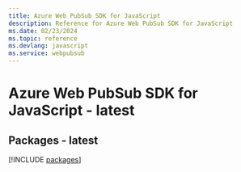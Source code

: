 ```yaml
---
title: Azure Web PubSub SDK for JavaScript
description: Reference for Azure Web PubSub SDK for JavaScript
ms.date: 02/23/2024
ms.topic: reference
ms.devlang: javascript
ms.service: webpubsub
---
```

# Azure Web PubSub SDK for JavaScript - latest
## Packages - latest
[!INCLUDE [packages](web-pubsub-index.md)]